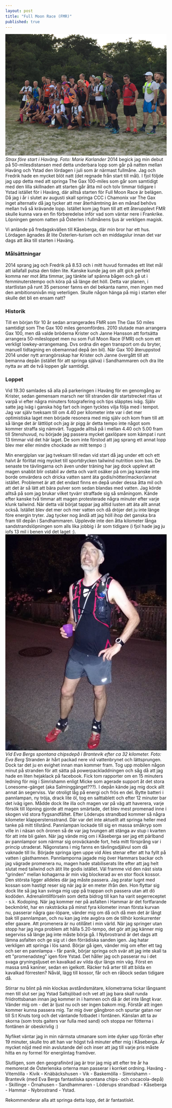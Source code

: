 ```yaml
---
layout: post
title: "Full Moon Race (FMR)"
published: true
---
```


![Screenshot](/images/fmr-start.jpg)
*Strax före start i Haväng. Foto: Marie Karlander*
2014 begick jag min debut på 50-milesdistansen med detta underbara lopp som går på natten mellan Haväng och Ystad den lördagen i juli som är närmast fullmåne. Jag och Fredrik hade en mycket blöt natt (det regnade från start till mål). I fjol följde jag upp detta med att springa The Gax 100-miles som går som samtidigt med den lilla skillnaden att starten går åtta mil och tolv timmar tidigare i Ystad istället för i Haväng, där alltså starten för Full Moon Race är belägen. Då jag i år i slutet av augusti skall springa CCC i Chamonix var The Gax inget alternativ då jag tycker att mer återhämtning än en månad behövs mellan två så krävande lopp. Istället kom jag fram till att ett återupplevt FMR skulle kunna vara en fin förberedelse inför vad som väntar nere i Frankrike. Löpningen genom natten på Österlen i fullmånens ljus är verkligen magisk. 

Vi anlände på fredagskvällen till Kåseberga, där min bror har ett hus. Lördagen ägnades åt lite Österlen-turism och en middagslur innan det var dags att åka till starten i Haväng. 

### Målsättningar
2014 sprang jag och Fredrik på 8.53 och i mitt huvud formades ett litet mål att iallafall putsa den tiden lite. Kanske kunde jag om allt gick perfekt komma ner mot åtta timmar, jag tänkte iaf spänna bågen och gå ut i femminuterstempo och köra på så länge det höll. Detta var planen, i startlistan på runt 35 personer fanns en del bekanta namn, men ingen med den ambitionsnivån mig veterligen. Skulle någon hänga på mig i starten eller skulle det bli en ensam natt?

### Historik
Till en början för 10 år sedan arrangerades FMR som The Gax 50 miles samtidigt som The Gax 100 miles genomfördes. 2010 slutade man arrangera Gax 100, men då valde bröderna Krister och Janne Hansson att fortsätta arrangera 50-milesloppet men nu som Full Moon Race (FMR) och som ett verkligt lowkey-arrangemang. Dvs ordna din egen transport om du bryter, manuell tidtagning en obemannad depå (en bil). När Gax 100 återuppstod 2014 under nytt arrangörsskap har Krister och Janne övergått till att bemanna depån (istället för att springa själva) i Sandhammaren och dra lite nytta av att de två loppen går samtidigt. 

### Loppet
Vid 19.30 samlades så alla på parkeringen i Haväng för en genomgång av Krister, sedan gemensam marsch ner till stranden där startstrecket ritas ut varpå vi efter några minuters fotografering och tips släpptes iväg. Själv satte jag iväg i ganska hög fart och ingen tycktes vilja följa med i tempot. Jag var själv tveksam till om 4.40 per kilometer inte var i det mer optimistiska laget men började resonera med mig själv och kom fram till att så länge det är lättlöpt och jag är pigg är detta tempo inte något som kommer straffa sig nämvärt. Tuggade alltså på i mellan 4.40 och 5.00 fram till Stenshuvud, nu började jag passera mycket gaxlöpare som kämpat i runt 13 timmar vid det här laget. De som inte förstod att jag sprang ett annat lopp blev mer eller mindre chockade av mitt tempo :)

Min energiplan var jag tveksam till redan vid start då jag under ett och ett halvt år förlitat mig mycket till sportdrycken tailwind nutrition som bas. De senaste tre tävlingarna och även under träning har jag dock upplevt att magen snabbt blir ostabil av detta och varit osäker på om jag kanske inte borde omvärdera och dricka vatten samt äta godis/nötter/mackor/annat istället. Problemet är att det endast finns en depå under dessa åtta mil och att det är så lätt att bära pulver som sedan blandas med vatten. Jag körde alltså på som jag brukar vilket tyvärr straffade sig så småningom. Kände efter kanske två timmar att magen protesterade några minuter efter varje klunk tailwind. När detta väl börjat tappar jag alltid lusten att äta allt annat också. Istället blev det mer och mer vatten och då dröjer det ju inte länge före energin tryter. Jag tycker nog ändå att jag höll ihop det ganska bra fram till depån i Sandhammaren. Upplevde inte den åtta kilometer långa sandstrandslöpningen som alls lika jobbig i år som tidigare (i fjol hade jag ju iofs 13 mil i benen vid det laget :). 
![Screenshot](/images/brantevik-fmr.jpg)
*Vid Eva Bergs spontana chipsdepå i Brantevik efter ca 32 kilometer. Foto: Eva Berg*
Stranden är hårt packad nere vid vattenbrynet och lättsprungen. Dock tar det ju en evighet innan man kommer fram. Tog upp mobilen någon minut på stranden för att sätta på powerpackladdningen och såg då att jag hade en liten hejaklack på facebook. Fick tom rapporter om en 15 minuters ledning för mig i Simrishamn enligt Micke som agerade support åt det stora Lonesome-gänget (aka Salminggänget???). I depån kände jag mig dock allt annat än segerviss. Var otroligt låg på energi och frös en del. Bytte batteri i pannlampan, ny tröja, drack lite öl, tog en salttablett och efter 12 minuter bar det iväg igen. Mådde dock lite illa och magen var på väg att haverera, varje försök till löpning gjorde att magen smärtade, det blev mest promenad inne i skogen vid stora flygsandfältet. Efter Löderups strandbad kommer så några kilometer klapperstensstrand. Där var det inte aktuellt att springa heller med tanke på mitt tillstånd. Pannlampan lockade till sig en massa småkryp som ville in i näsan och öronen så de var jag tvungen att stänga av stup i kvarten för att inte bli galen. När jag vände mig om i Kåseberga ser jag ett pärlband av pannlampor som närmar sig oroväckande fort, hela mitt försprång var i princip utraderat. Någonstans i mig fanns en tävlingsdjälvul som då vaknade till liv. Började springa igen uppe vid Ales stenar efter att ha fyllt på vatten i gästhamnen. Pannlamporna jagade mig över Hammars backar och jag vägrade promenera nu, magen hade stabiliserats lite efter att jag helt slutat med tailwind och ätit lite godis istället. Väl framme vid den näst sista "grinden" mellan kohagarna är min väg blockerad av en stor flock kossor. Den största ligger alldeles där jag måste passera. Jag pratar lugnt med kossan som hastigt reser sig när jag är en meter ifrån den. Hon flyttar sig dock lite så jag kan svinga mig upp på trappan och passera utan att dö kodöden. Adrenalintillförseln som detta bidrog till kan ha varit segerreceptet - s.k. Kodoping. När jag kommer ner på asfalten i Hammar är det fortfarande beckmörkt, har en raksträcka på minst fyra kilometer innan första kurvan nu, passerar några gax-löpare, vänder mig om då och då men det är långt bak till pannlampan, och nu kan jag inte avgöra om de tillhör konkurrenter eller gaxare. Att promenera är nu otillåtet i min värld. När jag springer utan stopp har jag inga problem att hålla 5.20-tempo, det gör att jag känner mig segerviss så länge jag inte måste börja gå. I Nybrostrand är det dags att lämna asfalten och ge sig ut i den förrädiska sanden igen. Jag hatar verkligen att springa i lös sand. Börjar gå igen, vänder mig om efter ett tag och ser en pannlampa - får panik, börjar springa och svär att jag inte skall ta ett "promenadsteg" igen före Ystad. Det håller jag och passerar nu i det svaga gryningsljuset en kavalkad av vilda djur längs min väg. Först en massa små kaniner, sedan en igelkott. Räcker två arter till att bilda en kavalkad förresten? Nåväl, lägg till kossor, får och en råbock sedan tidigare då.

Stirrar nu blint på min klockas avståndsmätare, kilometrarna tickar långsamt men till slut ser jag Ystad Saltsjöbad och vet att jag bara skall runda friidrottsbanan innan jag kommer in i hamnen och då är det inte långt kvar. Vänder mig om - det är ljust nu och ser ingen bakom mig. Förstår att ingen kommer kunna passera mig. Tar mig över gångbron och spurtar gatan ner till S:t Knuts torg och det väntande fotbadet i fontänen. Känslan att ta av skorna (som trots gaiters var fulla med sand) och stoppa ner fötterna i fontänen är obeskrivlig :)

Nyfiket väntar jag in min närmsta utmanare som inte dyker upp förrän efter 19 minuter, skulle tro att han var högst två minuter efter mig i Kåseberga. Är mycket nöjd med min avslutande del och inser att jag till varje pris måste hitta en ny formel för energiintag framöver.

Slutligen, som den geografinörd jag är tror jag mig att efter tre år ha memorerat de Österlenska orterna man passerar i korrket ordning. Haväng - Vitemölla - Kivik - Knäbäckshusen - Vik - Baskemölla - Simrishamn - Brantevik (med Eva Bergs fantastiska spontana chips- och cocacola-depå) - Skillinge - Örnahusen - Sandhammaren - Löderups strandbad - Kåseberga - Hammar - Nybrostrand - Ystad.

Rekommenderar alla att springa detta lopp, det är fantastiskt.



